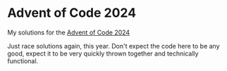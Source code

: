 # Advent of Code 2024

My solutions for the [Advent of Code 2024](https://adventofcode.com/2024)

Just race solutions again, this year. Don't expect the code here to be any good, expect it to be very quickly thrown together and technically functional.
